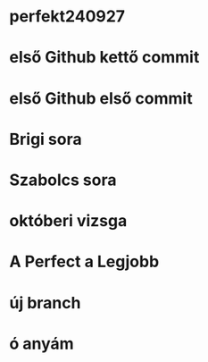 # perfekt240927

# első Github kettő commit


# első Github első commit

# Brigi sora
# Szabolcs sora
# októberi vizsga 
# A Perfect a Legjobb
# új branch
# ó anyám

